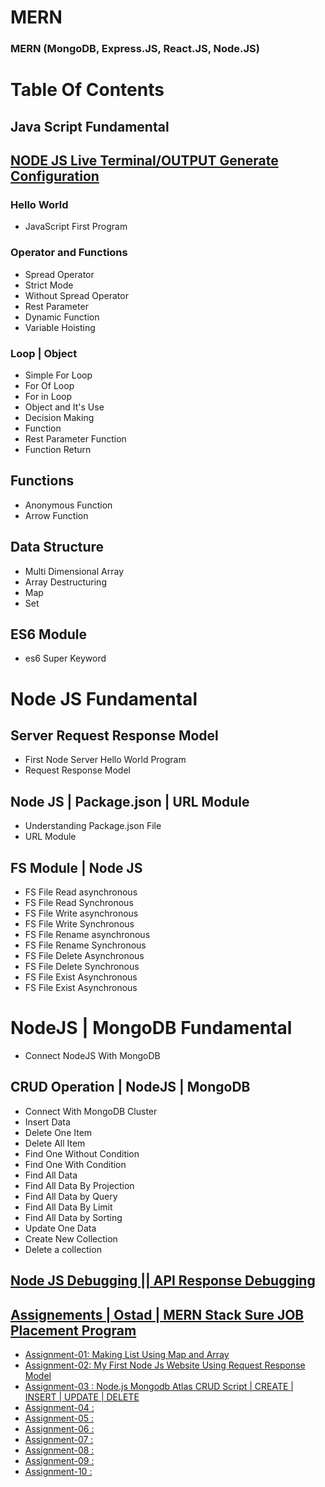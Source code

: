 # MERN
### MERN (MongoDB, Express.JS, React.JS, Node.JS)
# Table Of Contents
## Java Script Fundamental
## [NODE JS Live Terminal/OUTPUT Generate Configuration](https://github.com/Ruman-Hossain/MERN/tree/master/000_Support)
### Hello World
- JavaScript First Program
### Operator and Functions
- Spread Operator
- Strict Mode
- Without Spread Operator
- Rest Parameter
- Dynamic Function
- Variable Hoisting
### Loop  | Object
- Simple For Loop
- For Of Loop
- For in Loop
- Object and It's Use
- Decision Making
- Function
- Rest Parameter Function
- Function Return
## Functions
- Anonymous Function
- Arrow Function
## Data Structure
- Multi Dimensional Array
- Array Destructuring
- Map
- Set
## ES6 Module
- es6 Super Keyword

# Node JS Fundamental
## Server Request Response Model
- First Node Server Hello World Program
- Request Response Model
## Node JS | Package.json | URL Module
- Understanding Package.json File
- URL Module
## FS Module | Node JS
- FS File Read asynchronous
- FS File Read Synchronous
- FS File Write asynchronous
- FS File Write Synchronous
- FS File Rename asynchronous
- FS File Rename Synchronous
- FS File Delete Asynchronous
- FS File Delete Synchronous
- FS File Exist Asynchronous
- FS File Exist Asynchronous
# NodeJS | MongoDB Fundamental
- Connect NodeJS With MongoDB
## CRUD Operation | NodeJS | MongoDB
- Connect With MongoDB Cluster
- Insert Data
- Delete One Item
- Delete All Item
- Find One Without Condition
- Find One With Condition
- Find All Data
- Find All Data By Projection
- Find All Data by Query
- Find All Data By Limit
- Find All Data by Sorting
- Update One Data
- Create New Collection
- Delete a collection
## [Node JS Debugging || API Response Debugging](https://github.com/Ruman-Hossain/MERN/tree/master/019_NodeJS_fun_NodeJS_Debugging/01_nodeJS_debugging)
## [Assignements | Ostad | MERN Stack Sure JOB Placement Program]()
- [Assignment-01: Making List Using Map and Array](https://github.com/Ruman-Hossain/MERN/tree/master/Assignments/01_MakingListUsingMapAndArray)
- [Assignment-02: My First Node Js Website Using Request Response Model](https://github.com/Ruman-Hossain/MERN/tree/master/Assignments/02_my_first_nodejs_request_response)
- [Assignment-03 : Node.js Mongodb Atlas CRUD Script | CREATE | INSERT | UPDATE | DELETE](https://github.com/Ruman-Hossain/MERN/tree/master/Assignments/03_nodeJS_MongoDB_Atlas_CRUD_Script_Create_Read_Update_Delete)
- [Assignment-04 : ]()
- [Assignment-05 : ]()
- [Assignment-06 : ]()
- [Assignment-07 : ]()
- [Assignment-08 : ]()
- [Assignment-09 : ]()
- [Assignment-10 : ]()